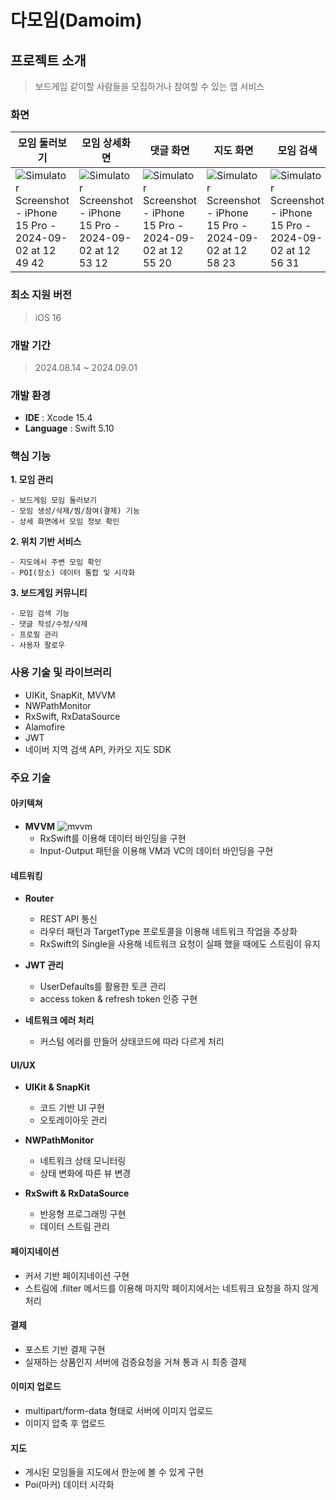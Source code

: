 # 다모임(Damoim)

## 프로젝트 소개
> 보드게임 같이할 사람들을 모집하거나 참여할 수 있는 앱 서비스

### 화면
| 모임 둘러보기 | 모임 상세화면 | 댓글 화면 | 지도 화면 | 모임 검색 | 프로필 화면 |
| --- | --- | --- | --- | --- | --- |
| ![Simulator Screenshot - iPhone 15 Pro - 2024-09-02 at 12 49 42](https://github.com/user-attachments/assets/581c693e-fc90-452a-83a9-39124b3db077) | ![Simulator Screenshot - iPhone 15 Pro - 2024-09-02 at 12 53 12](https://github.com/user-attachments/assets/f9cf5e0f-ec83-4268-ae47-3c84160d1248) | ![Simulator Screenshot - iPhone 15 Pro - 2024-09-02 at 12 55 20](https://github.com/user-attachments/assets/f2004e06-914b-4878-9c8a-1dac74ee0f7d) | ![Simulator Screenshot - iPhone 15 Pro - 2024-09-02 at 12 58 23](https://github.com/user-attachments/assets/09108b98-aad0-4351-9d96-eb77487aed09) | ![Simulator Screenshot - iPhone 15 Pro - 2024-09-02 at 12 56 31](https://github.com/user-attachments/assets/17e9a810-541a-4a8a-b018-e8d6c3e185ca) | ![Simulator Screenshot - iPhone 15 Pro - 2024-09-02 at 12 57 25](https://github.com/user-attachments/assets/99dbcd59-bf15-4802-812b-b34876b985f5) |

### 최소 지원 버전
> iOS 16

### 개발 기간
> 2024.08.14 ~ 2024.09.01

### 개발 환경
- **IDE** : Xcode 15.4
- **Language** : Swift 5.10

### 핵심 기능
**1. 모임 관리**

    - 보드게임 모임 둘러보기
    - 모임 생성/삭제/찜/참여(결제) 기능
    - 상세 화면에서 모임 정보 확인

**2. 위치 기반 서비스**

    - 지도에서 주변 모임 확인
    - POI(장소) 데이터 통합 및 시각화

**3. 보드게임 커뮤니티**

    - 모임 검색 기능
    - 댓글 작성/수정/삭제
    - 프로필 관리
    - 사용자 팔로우

### 사용 기술 및 라이브러리
- UIKit, SnapKit, MVVM
- NWPathMonitor
- RxSwift, RxDataSource
- Alamofire
- JWT
- 네이버 지역 검색 API, 카카오 지도 SDK

### 주요 기술
#### 아키텍쳐
- **MVVM**
![mvvm](https://github.com/user-attachments/assets/a585c0e8-2c06-4a77-83c6-f73606298034)
  - RxSwift를 이용해 데이터 바인딩을 구현
  - Input-Output 패턴을 이용해 VM과 VC의 데이터 바인딩을 구현

#### 네트워킹
- **Router**
  - REST API 통신
  - 라우터 패턴과 TargetType 프로토콜을 이용해 네트워크 작업을 추상화
  - RxSwift의 Single을 사용해 네트워크 요청이 실패 했을 때에도 스트림이 유지

- **JWT 관리**
  - UserDefaults를 활용한 토큰 관리
  - access token & refresh token 인증 구현

- **네트워크 에러 처리**
  - 커스텀 에러를 만들어 상태코드에 따라 다르게 처리

#### UI/UX
- **UIKit & SnapKit**
  - 코드 기반 UI 구현
  - 오토레이아웃 관리

- **NWPathMonitor**
  - 네트워크 상태 모니터링
  - 상태 변화에 따른 뷰 변경

- **RxSwift & RxDataSource**
  - 반응형 프로그래밍 구현
  - 데이터 스트림 관리

#### 페이지네이션
  - 커서 기반 페이지네이션 구현
  - 스트림에 .filter 메서드를 이용해 마지막 페이지에서는 네트워크 요청을 하지 않게 처리

#### 결제
  - 포스트 기반 결제 구현
  - 실재하는 상품인지 서버에 검증요청을 거쳐 통과 시 최종 결제

#### 이미지 업로드
  - multipart/form-data 형태로 서버에 이미지 업로드
  - 이미지 압축 후 업로드

#### 지도
  - 게시된 모임들을 지도에서 한눈에 볼 수 있게 구현
  - Poi(마커) 데이터 시각화

